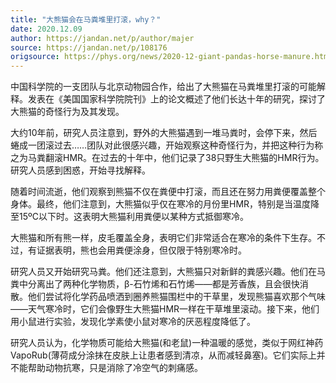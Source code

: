 ```yaml
---
title: "大熊猫会在马粪堆里打滚，why？"
date: 2020.12.09
author: https://jandan.net/p/author/majer
source: https://jandan.net/p/108176
origsource: https://phys.org/news/2020-12-giant-pandas-horse-manure.html
---
```




中国科学院的一支团队与北京动物园合作，给出了大熊猫在马粪堆里打滚的可能解释。发表在《美国国家科学院院刊》上的论文概述了他们长达十年的研究，探讨了大熊猫的奇怪行为及其发现。

大约10年前，研究人员注意到，野外的大熊猫遇到一堆马粪时，会停下来，然后蜷成一团滚过去……团队对此很感兴趣，开始观察这种奇怪行为，并把这种行为称之为马粪翻滚HMR。在过去的十年中，他们记录了38只野生大熊猫的HMR行为。研究人员感到困惑，开始寻找解释。

随着时间流逝，他们观察到熊猫不仅在粪便中打滚，而且还在努力用粪便覆盖整个身体。最终，他们注意到，大熊猫似乎仅在寒冷的月份里HMR，特别是当温度降至15ºC以下时。这表明大熊猫利用粪便以某种方式抵御寒冷。

大熊猫和所有熊一样，皮毛覆盖全身，表明它们非常适合在寒冷的条件下生存。不过，有证据表明，熊也会用粪便涂身，但仅限于特别寒冷时。

研究人员又开始研究马粪。他们还注意到，大熊猫只对新鲜的粪感兴趣。他们在马粪中分离出了两种化学物质，β-石竹烯和石竹烯——都是芳香族，且会很快消散。他们尝试将化学药品喷洒到圈养熊猫围栏中的干草里，发现熊猫喜欢那个气味——天气寒冷时，它们会像野生大熊猫HMR一样在干草堆里滚动。接下来，他们用小鼠进行实验，发现化学素使小鼠对寒冷的厌恶程度降低了。

研究人员认为，化学物质可能给大熊猫(和老鼠)一种温暖的感觉，类似于网红神药VapoRub(薄荷成分涂抹在皮肤上让患者感到清凉，从而减轻鼻塞)。它们实际上并不能帮助动物抗寒，只是消除了冷空气的刺痛感。